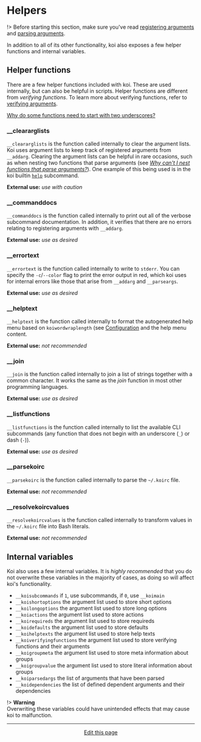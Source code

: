 # Helpers
!> Before starting this section, make sure you've read [registering arguments](/registering_arguments) and [parsing arguments](/parsing_arguments).

In addition to all of its other functionality, koi also exposes a few helper functions and internal variables.

## Helper functions
There are a few helper functions included with koi. These are used internally, but can also be helpful in scripts. Helper functions are different from _verifying functions_. To learn more about verifying functions, refer to [verifying arguments](/verifying_arguments?id=verifying-functions).

[Why do some functions need to start with two underscores?](/faq?id=why-do-some-functions-need-to-start-with-two-underscores)

### __cleararglists

`__cleararglists` is the function called internally to clear the argument lists. Koi uses argument lists to keep track of registered arguments from `__addarg`. Clearing the argument lists can be helpful in rare occasions, such as when nesting two functions that parse arguments (see *[Why can't I nest functions that parse arguments?](/faq?id=why-can39t-i-nest-functions-that-parse-arguments)*). One example of this being used is in the koi builtin [`help`](/using_subcommands?id=help) subcommand.

**External use:** _use with caution_

### __commanddocs

`__commanddocs` is the function called internally to print out all of the verbose subcommand documentation. In addition, it verifies that there are no errors relating to registering arguments with `__addarg`. 

**External use:** _use as desired_

### __errortext

`__errortext` is the function called internally to write to `stderr`. You can specify the `-c`/`--color` flag to print the error output in red, which koi uses for internal errors like those that arise from `__addarg` and `__parseargs`.

**External use:** _use as desired_

### __helptext

`__helptext` is the function called internally to format the autogenerated help menu based on `koiwordwraplength` (see [Configuration](/configuration) and the help menu content.

**External use:** _not recommended_

### __join

`__join` is the function called internally to join a list of strings together with a common character. It works the same as the _join_ function in most other programming languages.

**External use:** _use as desired_

### __listfunctions

`__listfunctions` is the function called internally to list the available CLI subcommands (any function that does not begin with an underscore (`_`) or dash (`-`)).

**External use:** _use as desired_

### __parsekoirc

`__parsekoirc` is the function called internally to parse the `~/.koirc` file.

**External use:** _not recommended_

### __resolvekoircvalues

`__resolvekoircvalues` is the function called internally to transform values in the `~/.koirc` file into Bash literals.

**External use:** _not recommended_

## Internal variables
Koi also uses a few internal variables. It is _highly recommended_ that you do not overwrite these variables in the majority of cases, as doing so will affect koi's functionality.
* `__koisubcommands` if `1`, use subcommands, if `0`, use `__koimain`
* `__koishortoptions` the argument list used to store short options
* `__koilongoptions` the argument list used to store long options
* `__koiactions` the argument list used to store actions
* `__koirequireds` the argument list used to store requireds
* `__koidefaults` the argument list used to store defaults
* `__koihelptexts` the argument list used to store help texts
* `__koiverifyingfunctions` the argument list used to store verifying functions and their arguments
* `__koigroupmeta` the argument list used to store meta information about groups
* `__koigroupvalue` the argument list used to store literal information about groups
* `__koiparsedargs` the list of arguments that have been parsed
* `__koidependencies` the list of defined dependent arguments and their dependencies

!> **Warning**<br>Overwriting these variables could have unintended effects that may cause koi to malfunction.

<hr>
<div style="text-align:center">
	<a class="edit-link" href="https://github.com/wcarhart/docs/blob/master/docs/koi/helpers.md" target="_blank"><i class="fas fa-edit"></i> Edit this page</a>
</div>